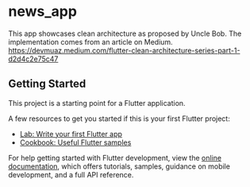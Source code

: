 # news_app

This app showcases clean architecture as proposed by Uncle Bob. The implementation comes from an article on Medium. https://devmuaz.medium.com/flutter-clean-architecture-series-part-1-d2d4c2e75c47

## Getting Started

This project is a starting point for a Flutter application.

A few resources to get you started if this is your first Flutter project:

- [Lab: Write your first Flutter app](https://docs.flutter.dev/get-started/codelab)
- [Cookbook: Useful Flutter samples](https://docs.flutter.dev/cookbook)

For help getting started with Flutter development, view the
[online documentation](https://docs.flutter.dev/), which offers tutorials,
samples, guidance on mobile development, and a full API reference.
